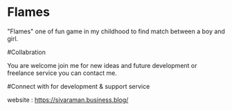 # Flames
"Flames" one of fun game in my childhood to find match between a boy and girl. 

#Collabration

You are welcome join me for new ideas and future development or freelance service you can contact me.

#Connect with for development & support service

website : https://sivaraman.business.blog/
